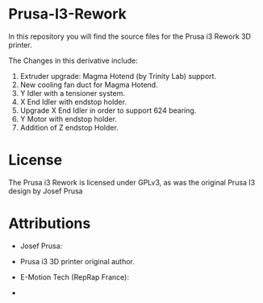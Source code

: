 # Prusa-I3-Rework

In this repository you will find the source files for the Prusa i3 Rework 3D printer. 

The Changes in this derivative include:
 1) Extruder upgrade: Magma Hotend (by Trinity Lab) support. 
 2) New cooling fan duct for Magma Hotend. 
 3) Y Idler with a tensioner system. 
 4) X End Idler with endstop holder. 
 5) Upgrade X End Idler in order to support 624 bearing. 
 6) Y Motor with endstop holder. 
 7) Addition of Z endstop Holder. 



License 
======

The Prusa i3 Rework is licensed under GPLv3, as was the original Prusa I3 design by Josef Prusa



Attributions
============
 
 - Josef Prusa: 
  - Prusa i3 3D printer original author.
  
 - E-Motion Tech (RepRap France):
  - 
